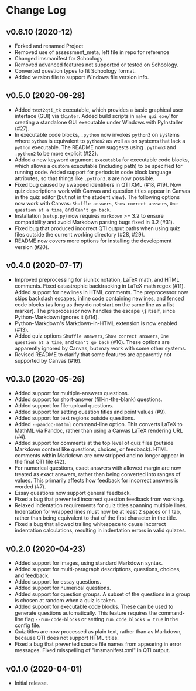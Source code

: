 # Change Log


## v0.6.10 (2020-12)
* Forked and renamed Project
* Removed use of assessment_meta, left file in repo for reference 
* Changed imsmanifest for Schoology
* Removed advanced features not supported or tested on Schoology.  
* Converted question types to fit Schoology format.  
* Added version file to support Windows file version info.


## v0.5.0 (2020-09-28)

* Added `text2qti_tk` executable, which provides a basic graphical user
  interface (GUI) via `tkinter`.  Added build scripts in `make_gui_exe/` for
  creating a standalone GUI executable under Windows with PyInstaller (#27).
* In executable code blocks, `.python` now invokes `python3` on systems where
  `python` is equivalent to `python2` as well as on systems that lack a
  `python` executable.  The README now suggests using `.python3` and
  `.python2` to be more explicit (#22).
* Added a new keyword argument `executable` for executable code blocks, which
  allows a custom executable (including path) to be specified for running
  code.  Added support for periods in code block language attributes, so that
  things like `.python3.8` are now possible.
* Fixed bug caused by swapped identifiers in QTI XML (#18, #19).  Now quiz
  descriptions work with Canvas and question titles appear in Canvas in the
  quiz editor (but not in the student view).   The following options now work
  with Canvas:  `Shuffle answers`, `Show correct answers`,
  `One question at a time`, and `Can't go back`.
* Installation (`setup.py`) now requires `markdown` >= 3.2 to ensure
  compatibility and avoid Markdown parsing bugs fixed in 3.2 (#31).
* Fixed bug that produced incorrect QTI output paths when using quiz files
  outside the current working directory (#28, #29).
* README now covers more options for installing the development version (#20).


## v0.4.0 (2020-07-17)

* Improved preprocessing for siunitx notation, LaTeX math, and HTML comments.
  Fixed catastrophic backtracking in LaTeX math regex (#11).  Added support
  for newlines in HTML comments.  The preprocessor now skips backslash
  escapes, inline code containing newlines, and fenced code blocks (as long as
  they do not start on the same line as a list marker).  The preprocessor now
  handles the escape `\$` itself, since Python-Markdown ignores it (#14).
* Python-Markdown's Markdown-in-HTML extension is now enabled (#13).
* Added quiz options `Shuffle answers`, `Show correct answers`,
  `One question at a time`, and `Can't go back` (#10).  These options are
  apparently ignored by Canvas, but may work with some other systems.
* Revised README to clarify that some features are apparently not supported
  by Canvas (#16).



## v0.3.0 (2020-05-26)

* Added support for multiple-answers questions.
* Added support for short-answer (fill-in-the-blank) questions.
* Added support for file-upload questions.
* Added support for setting question titles and point values (#9).
* Added support for text regions outside questions.
* Added `--pandoc-mathml` command-line option.  This converts LaTeX to MathML
  via Pandoc, rather than using a Canvas LaTeX rendering URL (#4).
* Added support for comments at the top level of quiz files (outside Markdown
  content like questions, choices, or feedback).  HTML comments within
  Markdown are now stripped and no longer appear in the final QTI file (#2).
* For numerical questions, exact answers with allowed margin are now treated
  as exact answers, rather than being converted into ranges of values.  This
  primarily affects how feedback for incorrect answers is worded (#7).
* Essay questions now support general feedback.
* Fixed a bug that prevented incorrect question feedback from working.
* Relaxed indentation requirements for quiz titles spanning multiple lines.
  Indentation for wrapped lines must now be at least 2 spaces or 1 tab, rather
  than being equivalent to that of the first character in the title.
* Fixed a bug that allowed trailing whitespace to cause incorrect indentation
  calculations, resulting in indentation errors in valid quizzes.



## v0.2.0 (2020-04-23)

* Added support for images, using standard Markdown syntax.
* Added support for multi-paragraph descriptions, questions, choices, and
  feedback.
* Added support for essay questions.
* Added support for numerical questions.
* Added support for question groups.  A subset of the questions in a group is
  chosen at random when a quiz is taken.
* Added support for executable code blocks.  These can be used to generate
  questions automatically.  This feature requires the command-line flag
  `--run-code-blocks` or setting `run_code_blocks = true` in the config
  file.
* Quiz titles are now processed as plain text, rather than as Markdown,
  because QTI does not support HTML titles.
* Fixed a bug that prevented source file names from appearing in error
  messages.  Fixed misspelling of "imsmanifest.xml" in QTI output.



## v0.1.0 (2020-04-01)

* Initial release.
